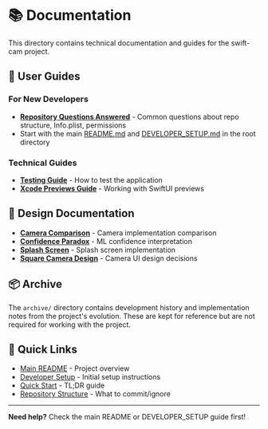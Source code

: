 # 📚 Documentation

This directory contains technical documentation and guides for the swift-cam project.

## 📖 User Guides

### For New Developers
- **[Repository Questions Answered](REPOSITORY_QUESTIONS_ANSWERED.md)** - Common questions about repo structure, Info.plist, permissions
- Start with the main [README.md](../README.md) and [DEVELOPER_SETUP.md](../DEVELOPER_SETUP.md) in the root directory

### Technical Guides
- **[Testing Guide](TESTING_GUIDE.md)** - How to test the application
- **[Xcode Previews Guide](XCODE_PREVIEWS_GUIDE.md)** - Working with SwiftUI previews

## 🎨 Design Documentation

- **[Camera Comparison](CAMERA_COMPARISON.md)** - Camera implementation comparison
- **[Confidence Paradox](CONFIDENCE_PARADOX.md)** - ML confidence interpretation
- **[Splash Screen](SPLASH_SCREEN.md)** - Splash screen implementation
- **[Square Camera Design](SQUARE_CAMERA_DESIGN.md)** - Camera UI design decisions

## 📦 Archive

The `archive/` directory contains development history and implementation notes from the project's evolution. These are kept for reference but are not required for working with the project.

## 🚀 Quick Links

- [Main README](../README.md) - Project overview
- [Developer Setup](../DEVELOPER_SETUP.md) - Initial setup instructions
- [Quick Start](../QUICK_START.md) - TL;DR guide
- [Repository Structure](../REPOSITORY_STRUCTURE.md) - What to commit/ignore

---

**Need help?** Check the main README or DEVELOPER_SETUP guide first!
